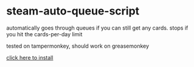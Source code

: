 # steam-auto-queue-script
automatically goes through queues if you can still get any cards. stops if you hit the cards-per-day limit

tested on tampermonkey, should work on greasemonkey

[click here to install](https://github.com/nyayaya/steam-auto-queue-script/raw/master/Steam%20auto%20queue%20script.user.js)
